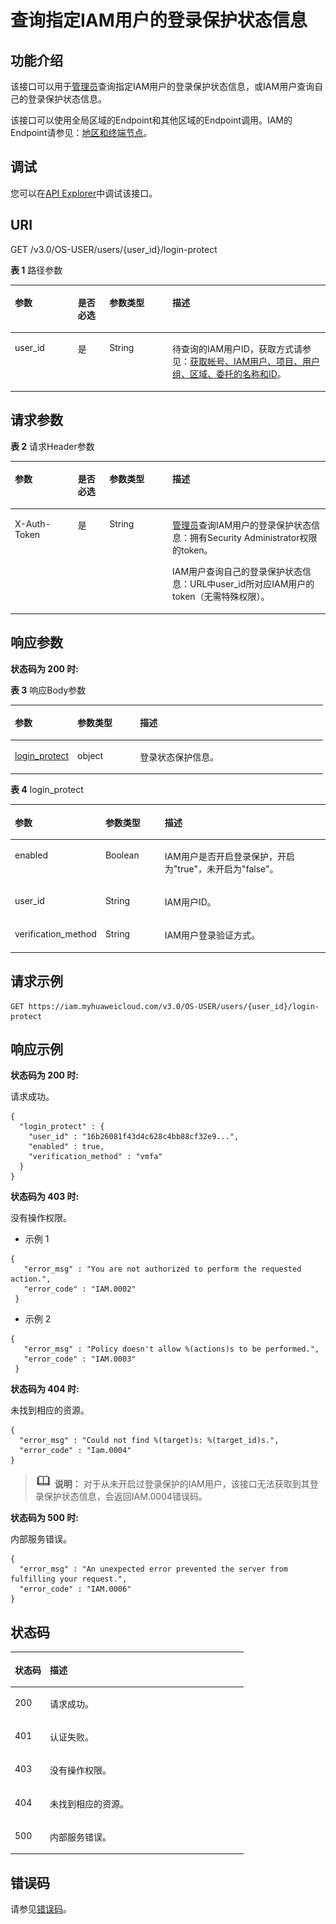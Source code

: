 # 查询指定IAM用户的登录保护状态信息<a name="iam_08_0016"></a>

## 功能介绍<a name="section4392175003714"></a>

该接口可以用于[管理员](https://support.huaweicloud.com/usermanual-iam/iam_01_0001.html)查询指定IAM用户的登录保护状态信息，或IAM用户查询自己的登录保护状态信息。

该接口可以使用全局区域的Endpoint和其他区域的Endpoint调用。IAM的Endpoint请参见：[地区和终端节点](https://developer.huaweicloud.com/endpoint?IAM)。

## 调试<a name="section99983300597"></a>

您可以在[API Explorer](https://apiexplorer.developer.huaweicloud.com/apiexplorer/doc?product=IAM&api=ShowUserLoginProtect)中调试该接口。

## URI<a name="section12393135033711"></a>

GET /v3.0/OS-USER/users/\{user\_id\}/login-protect

**表 1**  路径参数

<a name="table3394165014373"></a>
<table><thead align="left"><tr id="row3518145023712"><th class="cellrowborder" valign="top" width="20%" id="mcps1.2.5.1.1"><p id="p65185509375"><a name="p65185509375"></a><a name="p65185509375"></a>参数</p>
</th>
<th class="cellrowborder" valign="top" width="10%" id="mcps1.2.5.1.2"><p id="p11518175018373"><a name="p11518175018373"></a><a name="p11518175018373"></a>是否必选</p>
</th>
<th class="cellrowborder" valign="top" width="20%" id="mcps1.2.5.1.3"><p id="p35194506378"><a name="p35194506378"></a><a name="p35194506378"></a>参数类型</p>
</th>
<th class="cellrowborder" valign="top" width="50%" id="mcps1.2.5.1.4"><p id="p951965043714"><a name="p951965043714"></a><a name="p951965043714"></a>描述</p>
</th>
</tr>
</thead>
<tbody><tr id="row11519250203711"><td class="cellrowborder" valign="top" width="20%" headers="mcps1.2.5.1.1 "><p id="p1519050143711"><a name="p1519050143711"></a><a name="p1519050143711"></a>user_id</p>
</td>
<td class="cellrowborder" valign="top" width="10%" headers="mcps1.2.5.1.2 "><p id="p10519165010377"><a name="p10519165010377"></a><a name="p10519165010377"></a>是</p>
</td>
<td class="cellrowborder" valign="top" width="20%" headers="mcps1.2.5.1.3 "><p id="p9519135083711"><a name="p9519135083711"></a><a name="p9519135083711"></a>String</p>
</td>
<td class="cellrowborder" valign="top" width="50%" headers="mcps1.2.5.1.4 "><p id="zh-cn_topic_0221482366_p4739184912254"><a name="zh-cn_topic_0221482366_p4739184912254"></a><a name="zh-cn_topic_0221482366_p4739184912254"></a>待查询的IAM用户ID，获取方式请参见：<a href="获取帐号-IAM用户-项目-用户组-区域-委托的名称和ID.md">获取帐号、IAM用户、项目、用户组、区域、委托的名称和ID</a>。</p>
</td>
</tr>
</tbody>
</table>

## 请求参数<a name="section24001250133716"></a>

**表 2**  请求Header参数

<a name="table14401195013373"></a>
<table><thead align="left"><tr id="row10519050143718"><th class="cellrowborder" valign="top" width="20%" id="mcps1.2.5.1.1"><p id="p18519650173714"><a name="p18519650173714"></a><a name="p18519650173714"></a>参数</p>
</th>
<th class="cellrowborder" valign="top" width="10%" id="mcps1.2.5.1.2"><p id="p651917504372"><a name="p651917504372"></a><a name="p651917504372"></a>是否必选</p>
</th>
<th class="cellrowborder" valign="top" width="20%" id="mcps1.2.5.1.3"><p id="p7519165010379"><a name="p7519165010379"></a><a name="p7519165010379"></a>参数类型</p>
</th>
<th class="cellrowborder" valign="top" width="50%" id="mcps1.2.5.1.4"><p id="p1519205093717"><a name="p1519205093717"></a><a name="p1519205093717"></a>描述</p>
</th>
</tr>
</thead>
<tbody><tr id="row45197503377"><td class="cellrowborder" valign="top" width="20%" headers="mcps1.2.5.1.1 "><p id="p195199501373"><a name="p195199501373"></a><a name="p195199501373"></a>X-Auth-Token</p>
</td>
<td class="cellrowborder" valign="top" width="10%" headers="mcps1.2.5.1.2 "><p id="p751965015378"><a name="p751965015378"></a><a name="p751965015378"></a>是</p>
</td>
<td class="cellrowborder" valign="top" width="20%" headers="mcps1.2.5.1.3 "><p id="p205191550193718"><a name="p205191550193718"></a><a name="p205191550193718"></a>String</p>
</td>
<td class="cellrowborder" valign="top" width="50%" headers="mcps1.2.5.1.4 "><p id="p175199501375"><a name="p175199501375"></a><a name="p175199501375"></a><a href="https://support.huaweicloud.com/usermanual-iam/iam_01_0001.html" target="_blank" rel="noopener noreferrer">管理员</a>查询IAM用户的登录保护状态信息：拥有Security Administrator权限的token。</p>
<p id="p45191050193713"><a name="p45191050193713"></a><a name="p45191050193713"></a>IAM用户查询自己的登录保护状态信息：URL中user_id所对应IAM用户的token（无需特殊权限）。</p>
</td>
</tr>
</tbody>
</table>

## 响应参数<a name="section540805043710"></a>

**状态码为 200 时:**

**表 3**  响应Body参数

<a name="table1240935063711"></a>
<table><thead align="left"><tr id="row195197506378"><th class="cellrowborder" valign="top" width="20%" id="mcps1.2.4.1.1"><p id="p20519125073715"><a name="p20519125073715"></a><a name="p20519125073715"></a>参数</p>
</th>
<th class="cellrowborder" valign="top" width="20%" id="mcps1.2.4.1.2"><p id="p15194507376"><a name="p15194507376"></a><a name="p15194507376"></a>参数类型</p>
</th>
<th class="cellrowborder" valign="top" width="60%" id="mcps1.2.4.1.3"><p id="p251985093710"><a name="p251985093710"></a><a name="p251985093710"></a>描述</p>
</th>
</tr>
</thead>
<tbody><tr id="row14519175053710"><td class="cellrowborder" valign="top" width="20%" headers="mcps1.2.4.1.1 "><p id="p451945011378"><a name="p451945011378"></a><a name="p451945011378"></a><a href="#table7414450103712">login_protect</a></p>
</td>
<td class="cellrowborder" valign="top" width="20%" headers="mcps1.2.4.1.2 "><p id="p17519145033715"><a name="p17519145033715"></a><a name="p17519145033715"></a>object</p>
</td>
<td class="cellrowborder" valign="top" width="60%" headers="mcps1.2.4.1.3 "><p id="p1351935023713"><a name="p1351935023713"></a><a name="p1351935023713"></a>登录状态保护信息。</p>
</td>
</tr>
</tbody>
</table>

**表 4**  login\_protect

<a name="table7414450103712"></a>
<table><thead align="left"><tr id="row19519105017376"><th class="cellrowborder" valign="top" width="20%" id="mcps1.2.4.1.1"><p id="p12519115053714"><a name="p12519115053714"></a><a name="p12519115053714"></a>参数</p>
</th>
<th class="cellrowborder" valign="top" width="20%" id="mcps1.2.4.1.2"><p id="p1751945017371"><a name="p1751945017371"></a><a name="p1751945017371"></a>参数类型</p>
</th>
<th class="cellrowborder" valign="top" width="60%" id="mcps1.2.4.1.3"><p id="p1051920505371"><a name="p1051920505371"></a><a name="p1051920505371"></a>描述</p>
</th>
</tr>
</thead>
<tbody><tr id="row351912506373"><td class="cellrowborder" valign="top" width="20%" headers="mcps1.2.4.1.1 "><p id="p451975063715"><a name="p451975063715"></a><a name="p451975063715"></a>enabled</p>
</td>
<td class="cellrowborder" valign="top" width="20%" headers="mcps1.2.4.1.2 "><p id="p19519165063712"><a name="p19519165063712"></a><a name="p19519165063712"></a>Boolean</p>
</td>
<td class="cellrowborder" valign="top" width="60%" headers="mcps1.2.4.1.3 "><p id="p35197507377"><a name="p35197507377"></a><a name="p35197507377"></a>IAM用户是否开启登录保护，开启为"true"，未开启为"false"。</p>
</td>
</tr>
<tr id="row15191500379"><td class="cellrowborder" valign="top" width="20%" headers="mcps1.2.4.1.1 "><p id="p11519550153715"><a name="p11519550153715"></a><a name="p11519550153715"></a>user_id</p>
</td>
<td class="cellrowborder" valign="top" width="20%" headers="mcps1.2.4.1.2 "><p id="p951915073714"><a name="p951915073714"></a><a name="p951915073714"></a>String</p>
</td>
<td class="cellrowborder" valign="top" width="60%" headers="mcps1.2.4.1.3 "><p id="p1519165020376"><a name="p1519165020376"></a><a name="p1519165020376"></a>IAM用户ID。</p>
</td>
</tr>
<tr id="row9519195013717"><td class="cellrowborder" valign="top" width="20%" headers="mcps1.2.4.1.1 "><p id="p1351912505377"><a name="p1351912505377"></a><a name="p1351912505377"></a>verification_method</p>
</td>
<td class="cellrowborder" valign="top" width="20%" headers="mcps1.2.4.1.2 "><p id="p1551945018378"><a name="p1551945018378"></a><a name="p1551945018378"></a>String</p>
</td>
<td class="cellrowborder" valign="top" width="60%" headers="mcps1.2.4.1.3 "><p id="p851915013714"><a name="p851915013714"></a><a name="p851915013714"></a>IAM用户登录验证方式。</p>
</td>
</tr>
</tbody>
</table>

## 请求示例<a name="section10420950163717"></a>

```
GET https://iam.myhuaweicloud.com/v3.0/OS-USER/users/{user_id}/login-protect
```

## 响应示例<a name="section242245003714"></a>

**状态码为 200 时:**

请求成功。

```
{ 
  "login_protect" : { 
    "user_id" : "16b26081f43d4c628c4bb88cf32e9...", 
    "enabled" : true, 
    "verification_method" : "vmfa" 
  } 
}
```

**状态码为 403 时:**

没有操作权限。

-   示例 1

```
{ 
   "error_msg" : "You are not authorized to perform the requested action.", 
   "error_code" : "IAM.0002" 
 }
```

-   示例 2

```
{ 
   "error_msg" : "Policy doesn't allow %(actions)s to be performed.", 
   "error_code" : "IAM.0003" 
 }
```

**状态码为 404 时:**

未找到相应的资源。

```
{ 
  "error_msg" : "Could not find %(target)s: %(target_id)s.", 
  "error_code" : "Iam.0004" 
}
```

>![](public_sys-resources/icon-note.gif) **说明：** 
>对于从未开启过登录保护的IAM用户，该接口无法获取到其登录保护状态信息，会返回IAM.0004错误码。

**状态码为 500 时:**

内部服务错误。

```
{ 
  "error_msg" : "An unexpected error prevented the server from fulfilling your request.", 
  "error_code" : "IAM.0006" 
}
```

## 状态码<a name="section18441450143712"></a>

<a name="table17441550113718"></a>
<table><thead align="left"><tr id="row252015509375"><th class="cellrowborder" valign="top" width="15%" id="mcps1.1.3.1.1"><p id="p20520165033710"><a name="p20520165033710"></a><a name="p20520165033710"></a>状态码</p>
</th>
<th class="cellrowborder" valign="top" width="85%" id="mcps1.1.3.1.2"><p id="p6520175018375"><a name="p6520175018375"></a><a name="p6520175018375"></a>描述</p>
</th>
</tr>
</thead>
<tbody><tr id="row1652055013712"><td class="cellrowborder" valign="top" width="15%" headers="mcps1.1.3.1.1 "><p id="p1052016507375"><a name="p1052016507375"></a><a name="p1052016507375"></a>200</p>
</td>
<td class="cellrowborder" valign="top" width="85%" headers="mcps1.1.3.1.2 "><p id="p352095014373"><a name="p352095014373"></a><a name="p352095014373"></a>请求成功。</p>
</td>
</tr>
<tr id="row1952014506379"><td class="cellrowborder" valign="top" width="15%" headers="mcps1.1.3.1.1 "><p id="p1652019501377"><a name="p1652019501377"></a><a name="p1652019501377"></a>401</p>
</td>
<td class="cellrowborder" valign="top" width="85%" headers="mcps1.1.3.1.2 "><p id="p552075016378"><a name="p552075016378"></a><a name="p552075016378"></a>认证失败。</p>
</td>
</tr>
<tr id="row2052085011370"><td class="cellrowborder" valign="top" width="15%" headers="mcps1.1.3.1.1 "><p id="p17520155083710"><a name="p17520155083710"></a><a name="p17520155083710"></a>403</p>
</td>
<td class="cellrowborder" valign="top" width="85%" headers="mcps1.1.3.1.2 "><p id="p2520165043715"><a name="p2520165043715"></a><a name="p2520165043715"></a>没有操作权限。</p>
</td>
</tr>
<tr id="row205201850173717"><td class="cellrowborder" valign="top" width="15%" headers="mcps1.1.3.1.1 "><p id="p352012503370"><a name="p352012503370"></a><a name="p352012503370"></a>404</p>
</td>
<td class="cellrowborder" valign="top" width="85%" headers="mcps1.1.3.1.2 "><p id="p352018509370"><a name="p352018509370"></a><a name="p352018509370"></a>未找到相应的资源。</p>
</td>
</tr>
<tr id="row1752015013718"><td class="cellrowborder" valign="top" width="15%" headers="mcps1.1.3.1.1 "><p id="p652015012379"><a name="p652015012379"></a><a name="p652015012379"></a>500</p>
</td>
<td class="cellrowborder" valign="top" width="85%" headers="mcps1.1.3.1.2 "><p id="p152019507376"><a name="p152019507376"></a><a name="p152019507376"></a>内部服务错误。</p>
</td>
</tr>
</tbody>
</table>

## 错误码<a name="section74482050143716"></a>

请参见[错误码](错误码.md)。

